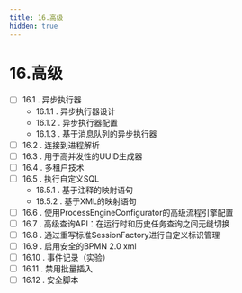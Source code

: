 ```yaml
---
title: 16.高级
hidden: true
---
```


# 16.高级

- [ ] 16.1 . 异步执行器
  - 16.1.1 . 异步执行器设计
  - 16.1.2 . 异步执行器配置
  - 16.1.3 . 基于消息队列的异步执行器
- [ ] 16.2 . 连接到进程解析
- [ ] 16.3 . 用于高并发性的UUID生成器
- [ ] 16.4 . 多租户技术
- [ ] 16.5 . 执行自定义SQL
  - 16.5.1 . 基于注释的映射语句
  - 16.5.2 . 基于XML的映射语句
- [ ] 16.6 . 使用ProcessEngineConfigurator的高级流程引擎配置
- [ ] 16.7 . 高级查询API：在运行时和历史任务查询之间无缝切换
- [ ] 16.8 . 通过重写标准SessionFactory进行自定义标识管理
- [ ] 16.9 . 启用安全的BPMN 2.0 xml
- [ ] 16.10 . 事件记录（实验）
- [ ] 16.11 . 禁用批量插入
- [ ] 16.12 . 安全脚本
